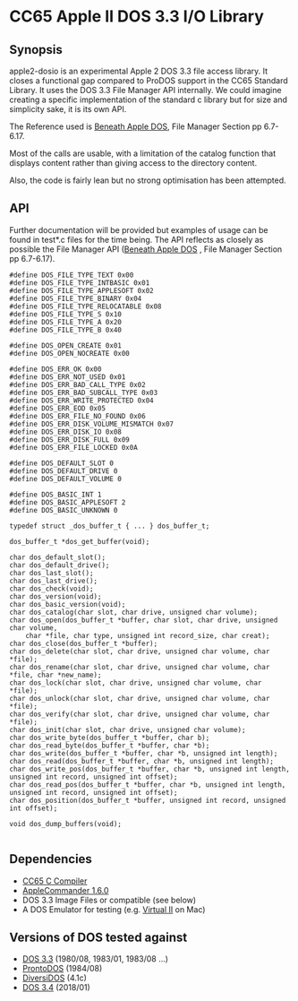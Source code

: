 # CC65 Apple II DOS 3.3 I/O Library

## Synopsis

apple2-dosio is an experimental Apple 2 DOS 3.3 file access library. It closes a functional gap compared to ProDOS support in the CC65 Standard Library. It uses the DOS 3.3 File Manager API internally. We could imagine creating a specific implementation of the standard c library but for size and simplicity sake, it is its own API.

The Reference used is [Beneath Apple DOS](https://mirrors.apple2.org.za/Apple%20II%20Documentation%20Project/Books/Beneath%20Apple%20DOS.pdf), File Manager Section pp 6.7-6.17.

Most of the calls are usable, with a limitation of the catalog function that displays content rather than giving access to the directory content.

Also, the code is fairly lean but no strong optimisation has been attempted. 

## API

Further documentation will be provided but examples of usage can be found in test*.c files for the time being. The API reflects as closely as possible the File Manager API ([Beneath Apple DOS](https://mirrors.apple2.org.za/Apple%20II%20Documentation%20Project/Books/Beneath%20Apple%20DOS.pdf) , File Manager Section pp 6.7-6.17). 

```
#define DOS_FILE_TYPE_TEXT 0x00
#define DOS_FILE_TYPE_INTBASIC 0x01
#define DOS_FILE_TYPE_APPLESOFT 0x02
#define DOS_FILE_TYPE_BINARY 0x04
#define DOS_FILE_TYPE_RELOCATABLE 0x08
#define DOS_FILE_TYPE_S 0x10
#define DOS_FILE_TYPE_A 0x20
#define DOS_FILE_TYPE_B 0x40

#define DOS_OPEN_CREATE 0x01
#define DOS_OPEN_NOCREATE 0x00

#define DOS_ERR_OK 0x00
#define DOS_ERR_NOT_USED 0x01
#define DOS_ERR_BAD_CALL_TYPE 0x02
#define DOS_ERR_BAD_SUBCALL_TYPE 0x03
#define DOS_ERR_WRITE_PROTECTED 0x04
#define DOS_ERR_EOD 0x05
#define DOS_ERR_FILE_NO_FOUND 0x06
#define DOS_ERR_DISK_VOLUME_MISMATCH 0x07
#define DOS_ERR_DISK_IO 0x08
#define DOS_ERR_DISK_FULL 0x09
#define DOS_ERR_FILE_LOCKED 0x0A

#define DOS_DEFAULT_SLOT 0
#define DOS_DEFAULT_DRIVE 0
#define DOS_DEFAULT_VOLUME 0

#define DOS_BASIC_INT 1
#define DOS_BASIC_APPLESOFT 2
#define DOS_BASIC_UNKNOWN 0

typedef struct _dos_buffer_t { ... } dos_buffer_t;

dos_buffer_t *dos_get_buffer(void);

char dos_default_slot();
char dos_default_drive();
char dos_last_slot();
char dos_last_drive();
char dos_check(void);
char dos_version(void);
char dos_basic_version(void);
char dos_catalog(char slot, char drive, unsigned char volume);
char dos_open(dos_buffer_t *buffer, char slot, char drive, unsigned char volume, 
    char *file, char type, unsigned int record_size, char creat);
char dos_close(dos_buffer_t *buffer);
char dos_delete(char slot, char drive, unsigned char volume, char *file);
char dos_rename(char slot, char drive, unsigned char volume, char *file, char *new_name);
char dos_lock(char slot, char drive, unsigned char volume, char *file);
char dos_unlock(char slot, char drive, unsigned char volume, char *file);
char dos_verify(char slot, char drive, unsigned char volume, char *file);
char dos_init(char slot, char drive, unsigned char volume);
char dos_write_byte(dos_buffer_t *buffer, char b);
char dos_read_byte(dos_buffer_t *buffer, char *b);
char dos_write(dos_buffer_t *buffer, char *b, unsigned int length);
char dos_read(dos_buffer_t *buffer, char *b, unsigned int length);
char dos_write_pos(dos_buffer_t *buffer, char *b, unsigned int length, unsigned int record, unsigned int offset);
char dos_read_pos(dos_buffer_t *buffer, char *b, unsigned int length, unsigned int record, unsigned int offset);
char dos_position(dos_buffer_t *buffer, unsigned int record, unsigned int offset);

void dos_dump_buffers(void);


```

## Dependencies

- [CC65 C Compiler](https://github.com/cc65/cc65)
- [AppleCommander 1.6.0](https://github.com/AppleCommander/AppleCommander)
- DOS 3.3 Image Files or compatible (see below)
- A DOS Emulator for testing (e.g. [Virtual II](https://www.virtualii.com) on Mac)

## Versions of DOS tested against

- [DOS 3.3](https://mirrors.apple2.org.za/ftp.apple.asimov.net/images/masters/) (1980/08, 1983/01, 1983/08 ...) 
- [ProntoDOS](https://mirrors.apple2.org.za/ftp.apple.asimov.net/images/masters/3rd_party_dos/) (1984/08)
- [DiversiDOS](https://mirrors.apple2.org.za/ftp.apple.asimov.net/images/masters/3rd_party_dos/) (4.1c)
- [DOS 3.4](https://brutaldeluxe.fr/projects/dos34/index.html) (2018/01)
